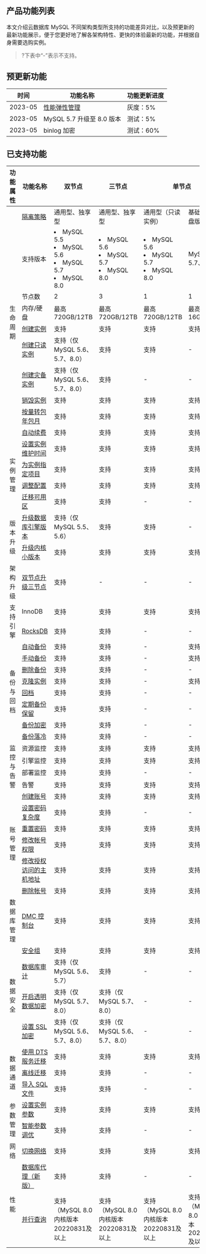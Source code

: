 ﻿## 产品功能列表
本文介绍云数据库 MySQL 不同架构类型所支持的功能差异对比，以及预更新的最新功能展示，便于您更好地了解各架构特性、更快的体验最新的功能，并根据自身需要选购实例。
>?下表中“-”表示不支持。

## 预更新功能
<table >
<thead><tr><th>时间</th><th>功能名称</th><th>功能更新进度</th></tr></thead>
<tbody>
<tr>
<td>2023-05</td><td><a href="https://cloud.tencent.com/document/product/236/92738" target="_blank">性能弹性管理</a></td><td>灰度：5%</td></tr>
<tr>
<td>2023-05</td><td>MySQL 5.7 升级至 8.0 版本</td><td>测试：5%</td></tr>
<tr>
<td>2023-05</td><td>binlog 加密</td><td>测试：60%</td></tr>
</tbody>
</table>

## 已支持功能
<table >
<thead><tr><th>功能属性</th><th>功能名称</th><th>双节点</th><th>三节点</th><th colspan = "2" >单节点</th></tr></thead>
<tbody>
<tr>
<td rowspan="10">生命周期</td>
<td><a href="https://cloud.tencent.com/document/product/236/53253" target="_blank">隔离策略</a></td><td>通用型、独享型</td><td>通用型、独享型</td><td>通用型（只读实例）</td><td>基础型（云盘版）</td></tr>
<tr>
<td>支持版本</td><td><li>MySQL 5.5</li><li>MySQL 5.6</li><li>MySQL 5.7</li><li>MySQL 8.0</li></td><td><li>MySQL 5.6</li><li>MySQL 5.7</li><li>MySQL 8.0</li></td><td><li>MySQL 5.6</li><li>MySQL 5.7</li><li>MySQL 8.0</li></td><td>MySQL 5.7、8.0</td></tr>
<tr>
<td>节点数</td><td>2</td><td>3</td><td>1</td><td>1</td></tr>
<tr>
<td>内存/硬盘</td><td>最高720GB/12TB</td><td>最高720GB/12TB</td><td>最高720GB/12TB</td><td>最高16GB/30T</td></tr>
<tr>
<td><a href="https://cloud.tencent.com/document/product/236/46433" target="_blank">创建实例</a></td><td>支持</td><td>支持</td><td>支持</td><td>支持</td></tr>
<tr>
<td><a href="https://cloud.tencent.com/document/product/236/7270" target="_blank">创建只读实例</a></td><td>支持（仅 MySQL 5.6、5.7、8.0）</td><td>支持</td><td>支持</td><td>-</td></tr>
<tr>
<td><a href="https://cloud.tencent.com/document/product/236/7272" target="_blank">创建灾备实例</a></td><td>支持（仅 MySQL 5.6、5.7、8.0）</td><td>支持</td><td>-</td><td>-</td></tr>
<tr>
<td><a href="https://cloud.tencent.com/document/product/236/30305" target="_blank">销毁实例</a></td><td>支持</td><td>支持</td><td>支持</td><td>支持</td></tr>
<tr>
<td><a href="https://cloud.tencent.com/document/product/236/30011" target="_blank">按量转包年包月</a></td><td>支持</td><td>支持</td><td>支持</td><td>支持</td></tr>
<tr>
<td><a href="https://cloud.tencent.com/document/product/236/19885" target="_blank">自动续费</a></td><td>支持</td><td>支持</td><td>支持</td><td>支持</td></tr>
<tr>
<td rowspan="4">实例管理</td>
<td><a href="https://cloud.tencent.com/document/product/236/10929" target="_blank">设置实例维护时间</a></td><td>支持</td><td>支持</td><td>支持</td><td>支持</td></tr>
<tr>
<td><a href="https://cloud.tencent.com/document/product/236/8460" target="_blank">为实例指定项目</a></td><td>支持</td><td>支持</td><td>支持</td><td>支持</td></tr>
<tr>
<td><a href="https://cloud.tencent.com/document/product/236/19707" target="_blank">调整配置</a></td><td>支持</td><td>支持</td><td>支持</td><td>支持</td></tr>
<tr>
<td><a href="https://cloud.tencent.com/document/product/236/66358" target="_blank">迁移可用区</a></td><td>支持</td><td>支持</td><td>-</td><td>-</td></tr>
<tr>
<td rowspan="2">版本升级</td>
<td><a href="https://cloud.tencent.com/document/product/236/8126" target="_blank">升级数据库引擎版本</a></td><td>支持（仅 MySQL 5.5、5.6）</td><td>支持</td><td>支持</td><td>-</td></tr>
<tr>
<td><a href="https://cloud.tencent.com/document/product/236/45522" target="_blank">升级内核小版本</a></td><td>支持</td><td>支持</td><td>支持</td><td>支持</td></tr>
<tr>
<td>架构升级</td><td><a href="https://cloud.tencent.com/document/product/236/42581" target="_blank">双节点升级三节点</a></td><td>支持</td><td>-</td><td>-</td><td>-</td></tr>
<tr>
<td rowspan="2">支持引擎</td>
<td>InnoDB</td><td>支持</td><td>支持</td><td>支持</td><td>支持</td></tr>
<tr>
<td><a href="https://cloud.tencent.com/document/product/236/71455" target="_blank">RocksDB</a></td><td>支持</td><td>支持</td><td>-</td><td>-</td></tr>
<tr>
<td rowspan="8">备份与回档</td>
<td><a href="https://cloud.tencent.com/document/product/236/35172#ZDBFSJ" target="_blank">自动备份</a></td><td>支持</td><td>支持</td><td>-</td><td>支持</td></tr>
<tr>
<td><a href="https://cloud.tencent.com/document/product/236/35172#manual-backup" target="_blank">手动备份</a></td><td>支持</td><td>支持</td><td>-</td><td>支持</td></tr>
<tr>
<td><a href="https://cloud.tencent.com/document/product/236/48062" target="_blank">删除备份</a></td><td>支持</td><td>支持</td><td>-</td><td>-</td></tr>
<tr>
<td><a href="https://cloud.tencent.com/document/product/236/41207" target="_blank">克隆实例</a></td><td>支持</td><td>支持</td><td>-</td><td>支持</td></tr>
<tr>
<td><a href="https://cloud.tencent.com/document/product/236/7276" target="_blank">回档</a></td><td>支持</td><td>支持</td><td>-</td><td>-</td></tr>
<tr>
<td><a href="https://cloud.tencent.com/document/product/236/35172#DQBFBL" target="_blank">定期备份保留</a></td><td>支持</td><td>支持</td><td>-</td><td>-</td></tr>
<tr>
<td><a href="https://cloud.tencent.com/document/product/236/81302" target="_blank">备份加密</a></td><td>支持</td><td>支持</td><td>-</td><td>-</td></tr>
<tr>
<td><a href="https://cloud.tencent.com/document/product/236/86022" target="_blank">备份落冷</a></td><td>支持</td><td>支持</td><td>-</td><td>-</td></tr>
<tr>
<td rowspan="4">监控与告警</td>
<td>资源监控</td><td>支持</td><td>支持</td><td>支持</td><td>支持</td></tr>
<tr>
<td>引擎监控</td><td>支持</td><td>支持</td><td>支持</td><td>支持</td></tr>
<tr>
<td>部署监控</td><td>支持</td><td>支持</td><td>-</td><td>-</td></tr>
<tr>
<td>告警</td><td>支持</td><td>支持</td><td>支持</td><td>支持</td></tr>
<tr>
<td rowspan="6">账号管理</td>
<td><a href="https://cloud.tencent.com/document/product/236/35794" target="_blank">创建账号</a></td><td>支持</td><td>支持</td><td>支持</td><td>支持</td></tr>
<tr>
<td><a href="https://cloud.tencent.com/document/product/236/77620" target="_blank">设置密码复杂度</a></td><td>支持</td><td>支持</td><td>-</td><td>-</td></tr>
<tr>
<td><a href="https://cloud.tencent.com/document/product/236/10305" target="_blank">重置密码</a></td><td>支持</td><td>支持</td><td>支持</td><td>支持</td></tr>
<tr>
<td><a href="https://cloud.tencent.com/document/product/236/35795" target="_blank">修改帐号权限</a></td><td>支持</td><td>支持</td><td>支持</td><td>支持</td></tr>
<tr>
<td><a href="https://cloud.tencent.com/document/product/236/35796" target="_blank">修改授权访问的主机地址</a></td><td>支持</td><td>支持</td><td>支持</td><td>支持</td></tr>
<tr>
<td><a href="https://cloud.tencent.com/document/product/236/35797" target="_blank">删除帐号</a></td><td>支持</td><td>支持</td><td>支持</td><td>支持</td></tr>
<tr>
<td>数据库管理</td><td><a href="https://cloud.tencent.com/document/product/236/47811">DMC 控制台</a></td><td>支持</td><td>支持</td><td>支持</td><td>支持</td></tr>
<tr>
<td rowspan="4">数据安全</td>
<td><a href="https://cloud.tencent.com/document/product/236/9537">安全组</a></td><td>支持</td><td>支持</td><td>支持</td><td>支持</td></tr>
<tr>
<td><a href="https://cloud.tencent.com/document/product/236/48864">数据库审计</a></td><td>支持（仅 MySQL 5.6、5.7）</td><td>支持</td><td>-</td><td>-</td></tr>
<tr>
<td><a href="https://cloud.tencent.com/document/product/236/41101">开启透明数据加密</a></td><td>支持（仅 MySQL 5.7、8.0）</td><td>支持（仅 MySQL 5.7、8.0）</td><td>-</td><td>-</td></tr>
<tr>
<td><a href="https://cloud.tencent.com/document/product/236/76511">设置 SSL 加密</a></td><td>支持（仅 MySQL 5.6、5.7、8.0）</td><td>支持（仅 MySQL 5.6、5.7、8.0）</td><td>-</td><td>-</td></tr>
<tr>
<td rowspan="3">数据通道</td>
<td><a href="https://cloud.tencent.com/document/product/236/8463">使用 DTS 服务迁移</a></td><td>支持</td><td>支持</td><td>支持</td><td>支持</td></tr>
<tr>
<td><a href="https://cloud.tencent.com/document/product/236/8464">离线迁移</a></td><td>支持</td><td>支持</td><td>-</td><td>-</td></tr>
<tr>
<td><a href="https://cloud.tencent.com/document/product/236/8466">导入 SQL 文件</a></td><td>支持</td><td>支持</td><td>-</td><td>-</td></tr>
<tr>
<td rowspan="2">参数管理</td>
<td><a href="https://cloud.tencent.com/document/product/236/42500">设置实例参数</a></td><td>支持</td><td>支持</td><td>支持</td><td>支持</td></tr>
<tr>
<td><a href="https://cloud.tencent.com/document/product/236/72018">智能参数调优</a></td><td>支持</td><td>支持</td><td>-</td><td>-</td></tr>
<tr>
<td>网络</td><td><a href="https://cloud.tencent.com/document/product/236/35671">切换网络</a></td><td>支持</td><td>支持</td><td>支持</td><td>支持</td></tr>
<tr>
<td rowspan="2">性能</td><td><a href="https://cloud.tencent.com/document/product/236/82220">数据库代理（新版）</a></td><td>支持</td><td>支持</td><td>-</td><td>-</td></tr>
<tr>
<td><a href="https://cloud.tencent.com/document/product/236/84347">并行查询</a></td><td>支持（MySQL 8.0 内核版本20220831及以上</td><td>支持（MySQL 8.0 内核版本20220831及以上</td><td>支持（MySQL 8.0 内核版本20220831及以上</td><td>支持（MySQL 8.0 内核版本20220831及以上</td></tr>
</tbody>
</table>


